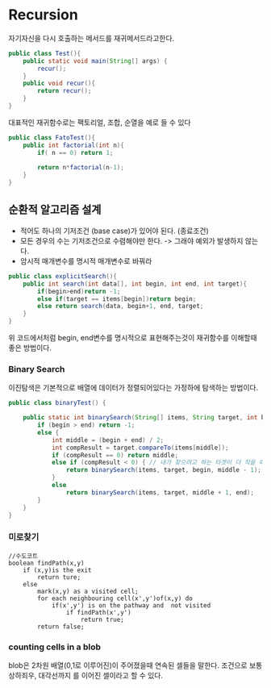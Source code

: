 # Recursion
자기자신을 다시 호출하는 메서드를 재귀메서드라고한다. 
```java
public class Test(){
    public static void main(String[] args) {
        recur();
    }
    public void recur(){
        return recur();
    }
}
```

대표적인 재귀함수로는 팩토리얼, 조합, 순열을 예로 들 수 있다 
```java
public class FatoTest(){
    public int factorial(int n){
        if( n == 0) return 1; 
        
        return n*factorial(n-1);
    }
}
```

## 순환적 알고리즘 설계
- 적어도 하나의 기저조건 (base case)가 있어야 된다. (종료조건)
- 모든 경우의 수는 기저조건으로 수렴해야만 한다. -> 그래야 예외가 발생하지 않는다.
- 암시적 매개변수를 명시적 매개변수로 바꿔라 
```java
public class explicitSearch(){
    public int search(int data[], int begin, int end, int target){
        if(begin>end)return -1;
        else if(target == items[begin])return begin;
        else return search(data, begin+1, end, target;
    }
}
```
위 코드에서처럼 begin, end변수를 명시적으로 표현해주는것이 재귀함수를 이해할때 좋은 방법이다.

### Binary Search
이진탐색은 기본적으로 배열에 데이터가 정렬되어있다는 가정하에 탐색하는 방법이다. 
```java
public class binaryTest() {

    public static int binarySearch(String[] items, String target, int begin, int end) {
        if (begin > end) return -1;
        else {
            int middle = (begin + end) / 2;
            int compResult = target.compareTo(items[middle]);
            if (compResult == 0) return middle;
            else if (compResult < 0) { // 내가 찾으려고 하는 타겟이 더 작을 때 
                return binarySearch(items, target, begin, middle - 1);
            }
            else
                return binarySearch(items, target, middle + 1, end);
        }
    }
}
```

### 미로찾기
```
//수도코트 
boolean findPath(x,y)
    if (x,y)is the exit
        return ture;
    else 
        mark(x,y) as a visited cell;
        for each neighbouring cell(x',y')of(x,y) do
            if(x',y') is on the pathway and  not visited
                if findPath(x',y')
                    return true;
        return false;
```


### counting cells in a blob
blob은 2차원 배열(0,1로 이루어진)이 주어졌을때 연속된 셀들을 말한다.
조건으로 보통 상하죄우, 대각선까지 를 이어진 셀이라고 할 수 있다.





